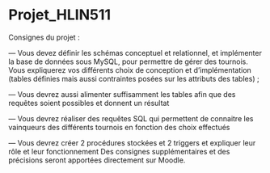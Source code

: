 # Projet_HLIN511


Consignes du projet :

— Vous devez définir les schémas conceptuel et relationnel, et implémenter la base de données sous MySQL, pour
permettre de gérer des tournois. Vous expliquerez vos différents choix de conception et d’implémentation (tables
définies mais aussi contraintes posées sur les attributs des tables) ;

— Vous devrez aussi alimenter suffisamment les tables afin que des requêtes soient possibles et donnent un résultat

— Vous devrez réaliser des requêtes SQL qui permettent de connaitre les vainqueurs des différents tournois en
fonction des choix effectués

— Vous devrez créer 2 procédures stockées et 2 triggers et expliquer leur rôle et leur fonctionnement
Des consignes supplémentaires et des précisions seront apportées directement sur Moodle.

